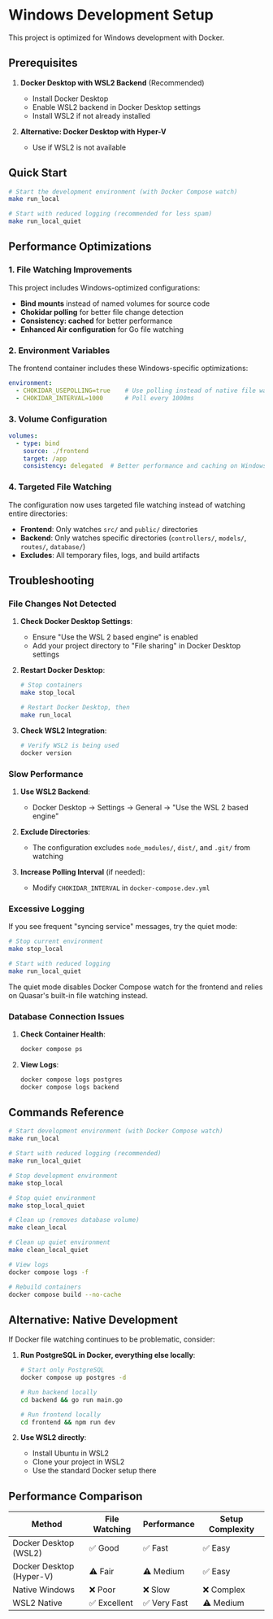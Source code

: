 # Windows Development Setup

This project is optimized for Windows development with Docker.

## Prerequisites

1. **Docker Desktop with WSL2 Backend** (Recommended)
   - Install Docker Desktop
   - Enable WSL2 backend in Docker Desktop settings
   - Install WSL2 if not already installed

2. **Alternative: Docker Desktop with Hyper-V**
   - Use if WSL2 is not available

## Quick Start

```bash
# Start the development environment (with Docker Compose watch)
make run_local

# Start with reduced logging (recommended for less spam)
make run_local_quiet
```

## Performance Optimizations

### 1. File Watching Improvements

This project includes Windows-optimized configurations:

- **Bind mounts** instead of named volumes for source code
- **Chokidar polling** for better file change detection
- **Consistency: cached** for better performance
- **Enhanced Air configuration** for Go file watching

### 2. Environment Variables

The frontend container includes these Windows-specific optimizations:

```yaml
environment:
  - CHOKIDAR_USEPOLLING=true    # Use polling instead of native file watching
  - CHOKIDAR_INTERVAL=1000      # Poll every 1000ms
```

### 3. Volume Configuration

```yaml
volumes:
  - type: bind
    source: ./frontend
    target: /app
    consistency: delegated  # Better performance and caching on Windows
```

### 4. Targeted File Watching

The configuration now uses targeted file watching instead of watching entire directories:

- **Frontend**: Only watches `src/` and `public/` directories
- **Backend**: Only watches specific directories (`controllers/`, `models/`, `routes/`, `database/`)
- **Excludes**: All temporary files, logs, and build artifacts

## Troubleshooting

### File Changes Not Detected

1. **Check Docker Desktop Settings**:
   - Ensure "Use the WSL 2 based engine" is enabled
   - Add your project directory to "File sharing" in Docker Desktop settings

2. **Restart Docker Desktop**:
   ```bash
   # Stop containers
   make stop_local
   
   # Restart Docker Desktop, then
   make run_local
   ```

3. **Check WSL2 Integration**:
   ```bash
   # Verify WSL2 is being used
   docker version
   ```

### Slow Performance

1. **Use WSL2 Backend**:
   - Docker Desktop → Settings → General → "Use the WSL 2 based engine"

2. **Exclude Directories**:
   - The configuration excludes `node_modules/`, `dist/`, and `.git/` from watching

3. **Increase Polling Interval** (if needed):
   - Modify `CHOKIDAR_INTERVAL` in `docker-compose.dev.yml`

### Excessive Logging

If you see frequent "syncing service" messages, try the quiet mode:

```bash
# Stop current environment
make stop_local

# Start with reduced logging
make run_local_quiet
```

The quiet mode disables Docker Compose watch for the frontend and relies on Quasar's built-in file watching instead.

### Database Connection Issues

1. **Check Container Health**:
   ```bash
   docker compose ps
   ```

2. **View Logs**:
   ```bash
   docker compose logs postgres
   docker compose logs backend
   ```

## Commands Reference

```bash
# Start development environment (with Docker Compose watch)
make run_local

# Start with reduced logging (recommended)
make run_local_quiet

# Stop development environment
make stop_local

# Stop quiet environment
make stop_local_quiet

# Clean up (removes database volume)
make clean_local

# Clean up quiet environment
make clean_local_quiet

# View logs
docker compose logs -f

# Rebuild containers
docker compose build --no-cache
```

## Alternative: Native Development

If Docker file watching continues to be problematic, consider:

1. **Run PostgreSQL in Docker, everything else locally**:
   ```bash
   # Start only PostgreSQL
   docker compose up postgres -d
   
   # Run backend locally
   cd backend && go run main.go
   
   # Run frontend locally
   cd frontend && npm run dev
   ```

2. **Use WSL2 directly**:
   - Install Ubuntu in WSL2
   - Clone your project in WSL2
   - Use the standard Docker setup there

## Performance Comparison

| Method | File Watching | Performance | Setup Complexity |
|--------|---------------|-------------|------------------|
| Docker Desktop (WSL2) | ✅ Good | ✅ Fast | ✅ Easy |
| Docker Desktop (Hyper-V) | ⚠️ Fair | ⚠️ Medium | ✅ Easy |
| Native Windows | ❌ Poor | ❌ Slow | ❌ Complex |
| WSL2 Native | ✅ Excellent | ✅ Very Fast | ⚠️ Medium | 